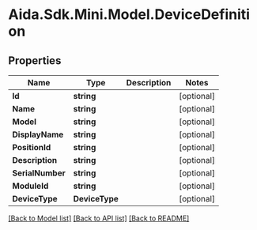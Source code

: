 # Aida.Sdk.Mini.Model.DeviceDefinition

## Properties

Name | Type | Description | Notes
------------ | ------------- | ------------- | -------------
**Id** | **string** |  | [optional] 
**Name** | **string** |  | [optional] 
**Model** | **string** |  | [optional] 
**DisplayName** | **string** |  | [optional] 
**PositionId** | **string** |  | [optional] 
**Description** | **string** |  | [optional] 
**SerialNumber** | **string** |  | [optional] 
**ModuleId** | **string** |  | [optional] 
**DeviceType** | **DeviceType** |  | [optional] 

[[Back to Model list]](../README.md#documentation-for-models) [[Back to API list]](../README.md#documentation-for-api-endpoints) [[Back to README]](../README.md)

